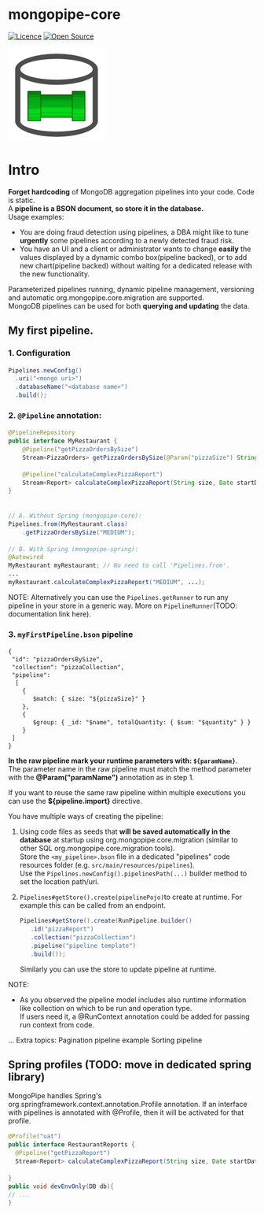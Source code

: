 # mongopipe-core

[![Licence](https://img.shields.io/hexpm/l/plug.svg)](https://github.com/MongoPipe/mongopipe-core/blob/master/LICENSE)
[![Open Source](https://badges.frapsoft.com/os/v3/open-source.svg?v=103)](https://opensource.org/)

![logo](docs/mongopipe.gif)

# Intro

**Forget hardcoding** of MongoDB aggregation pipelines into your code. Code is static. <br>
A **pipeline is a BSON document, so store it in the database.** <br>
Usage examples:
* You are doing fraud detection using pipelines, a DBA might like to tune **urgently** some pipelines according to a newly detected fraud risk.
* You have an UI and a client or administrator wants to change **easily** the values displayed by a dynamic combo box(pipeline backed), or to add new chart(pipeline backed) without waiting for a dedicated release with the new functionality.

Parameterized pipelines running, dynamic pipeline management, versioning and automatic org.mongopipe.core.migration are supported. <br>
MongoDB pipelines can be used for both **querying and updating** the data.

## My first pipeline.

### 1. Configuration
```java
Pipelines.newConfig()
  .uri("<mongo uri>")
  .databaseName("<database name>")
  .build();
```

### 2. `@Pipeline` annotation:
```java
@PipelineRepository
public interface MyRestaurant {
    @Pipeline("getPizzaOrdersBySize")
    Stream<PizzaOrders> getPizzaOrdersBySize(@Param("pizzaSize") String pizzaSize);
     
    @Pipeline("calculateComplexPizzaReport")
    Stream<Report> calculateComplexPizzaReport(String size, Date startDate, ...); 
}    

 
// A. Without Spring (mongopipe-core):
Pipelines.from(MyRestaurant.class)
    .getPizzaOrdersBySize("MEDIUM");

// B. With Spring (mongopipe-spring):
@Autowired
MyRestaurant myRestaurant; // No need to call 'Pipelines.from'.
...
myRestaurant.calculateComplexPizzaReport("MEDIUM", ...);    
```
NOTE: Alternatively you can use the `Pipelines.getRunner` to run any pipeline in your store in a generic way. More on `PipelineRunner`(TODO: documentation link here).


### 3. `myFirstPipeline.bson` pipeline
```bson
{
 "id": "pizzaOrdersBySize",
 "collection": "pizzaCollection",
 "pipeline":
  [
    {
       $match: { size: "${pizzaSize}" }
    },
    {
       $group: { _id: "$name", totalQuantity: { $sum: "$quantity" } }
    }
 ]
}
```
**In the raw pipeline mark your runtime parameters with: `${paramName}`**. <br>
The parameter name in the raw pipeline must match the method parameter with the **@Param("paramName")** annotation as in step 1.

If you want to reuse the same raw pipeline within multiple executions you can use the **${pipeline.import}** directive.

You have multiple ways of creating the pipeline:
1. Using code files as seeds that **will be saved automatically in the database** at startup using org.mongopipe.core.migration (similar to other SQL org.mongopipe.core.migration tools). <br>
   Store the `<my_pipeline>.bson` file in a dedicated "pipelines" code resources folder (e.g. `src/main/resources/pipelines`). <br>
   Use the `Pipelines.newConfig().pipelinesPath(...)` builder method to set the location path/uri.

2. `Pipelines#getStore().create(pipelinePojo)`to create at runtime. For example this can be called from an endpoint.
   ```java
   Pipelines#getStore().create(RunPipeline.builder()
      .id("pizzaReport")
      .collection("pizzaCollection")
      .pipeline("pipeline template")
      .build());
   ```
   Similarly you can use the store to update pipeline at runtime.

NOTE:
* As you observed the pipeline model includes also runtime information like collection on which to be run and operation type. <br>
  If users need it, a @RunContext annotation could be added for passing run context from code.




...
Extra topics:
Pagination pipeline example
Sorting pipeline

## Spring profiles (TODO: move in dedicated spring library)
MongoPipe handles Spring's org.springframework.context.annotation.Profile annotation. If an interface with pipelines is annotated with @Profile, then it will be activated for that profile.

```java
@Profile("uat")
public interface RestaurantReports {
  @Pipeline("getPizzaReport")
  Stream<Report> calculateComplexPizzaReport(String size, Date startDate, ...);

}
public void devEnvOnly(DB db){
// ...
}
```